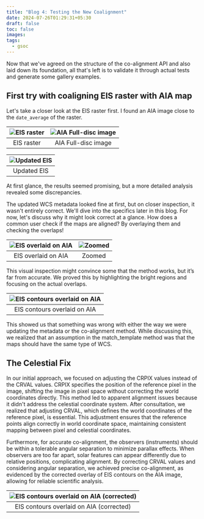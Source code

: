 ```yaml
---
title: "Blog 4: Testing the New Coalignment"
date: 2024-07-26T01:29:31+05:30
draft: false
toc: false
images:
tags:
  - gsoc
---
```


Now that we've agreed on the structure of the co-alignment API and also laid down its foundation, all that's left is to validate it through actual tests and generate some gallery examples.

## First try with coaligning EIS raster with AIA map
Let's take a closer look at the EIS raster first. I found an AIA image close to the `date_average` of the raster.

| ![EIS raster](/images/original_eis.jpeg)  | ![AIA Full-disc image](/images/aia_near_raster_avg.jpeg)  |
|:---:|:---:|
|  EIS raster | AIA Full-disc image|


| ![Updated EIS](/images/updated_eis.png)  |
|:---:|
|  Updated EIS |

At first glance, the results seemed promising, but a more detailed analysis revealed some discrepancies.

The updated WCS metadata looked fine at first, but on closer inspection, it wasn't entirely correct. We'll dive into the specifics later in this blog. For now, let's discuss why it might look correct at a glance. How does a common user check if the maps are aligned? By overlaying them and checking the overlaps!

| ![EIS overlaid on AIA](/images/eis_overlaid_aia.png)  | ![Zoomed](/images/eis_overlaid_aia_zoomed.png)  |
|:---:| :---:|
|  EIS overlaid on AIA | Zoomed|

This visual inspection might convince some that the method works, but it’s far from accurate. We proved this by highlighting the bright regions and focusing on the actual overlaps.

| ![EIS contours overlaid on AIA](/images/old_contours.png)  |
|:---:|
|  EIS contours overlaid on AIA |

This showed us that something was wrong with either the way we were updating the metadata or the co-alignment method. While discussing this, we realized that an assumption in the match_template method was that the maps should have the same type of WCS.


## The Celestial Fix

In our initial approach, we focused on adjusting the CRPIX values instead of the CRVAL values. CRPIX specifies the position of the reference pixel in the image, shifting the image in pixel space without correcting the world coordinates directly. This method led to apparent alignment issues because it didn't address the celestial coordinate system. After consultation, we realized that adjusting CRVAL, which defines the world coordinates of the reference pixel, is essential. This adjustment ensures that the reference points align correctly in world coordinate space, maintaining consistent mapping between pixel and celestial coordinates.

Furthermore, for accurate co-alignment, the observers (instruments) should be within a tolerable angular separation to minimize parallax effects. When observers are too far apart, solar features can appear differently due to relative positions, complicating alignment. By correcting CRVAL values and considering angular separation, we achieved precise co-alignment, as evidenced by the corrected overlay of EIS contours on the AIA image, allowing for reliable scientific analysis.

| ![EIS contours overlaid on AIA (corrected)](/images/fixed_eis.jpeg)  |
|:---:|
|  EIS contours overlaid on AIA (corrected) |
